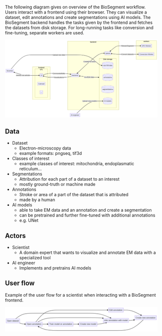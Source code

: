 The following diagram gives on overview of the BioSegment workflow. Users interact with a frontend using their browser. They can visualize a dataset, edit annotations and create segmentations using AI models. The BioSegment backend handles the tasks given by the frontend and fetches the datasets from disk storage. For long-running tasks like conversion and fine-tuning, separate workers are used.

![Placeholder](/assets/overview_v2.png)

## Data

- Dataset
    - Electron-microscopy data
    - example formats: pngseq, tif3d
- Classes of interest
    - example classes of interest: mitochondria, endoplasmatic reticulum...
- Segmentations
    - Attribution for each part of a dataset to an interest
    - mostly ground-truth or machine made
- Annotations
    - Stroke or area of a part of the dataset that is attributed
    - made by a human
- AI models
    -  able to take EM data and an annotation and create a segmentation
    -  can be pretrained and further fine-tuned with additional annotations
    -  e.g. UNet


## Actors

- Scientist
    - A domain expert that wants to visualize and annotate EM data with a specialized tool
- AI engineer
    - Implements and pretrains AI models

## User flow

Example of the user flow for a scientist when interacting with a BioSegment frontend.

![Placeholder](/assets/user_flow.png)
